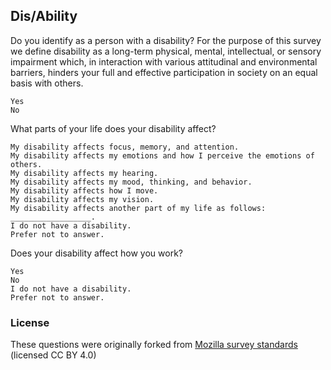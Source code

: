 ## Dis/Ability

Do you identify as a person with a disability? For the purpose of this survey we define disability as a long-term physical, mental, intellectual, or sensory impairment which, in interaction with various attitudinal and environmental barriers, hinders your full and effective participation in society on an equal basis with others.

    Yes
    No

What parts of your life does your disability affect?

    My disability affects focus, memory, and attention.
    My disability affects my emotions and how I perceive the emotions of others.
    My disability affects my hearing.
    My disability affects my mood, thinking, and behavior.
    My disability affects how I move.
    My disability affects my vision.
    My disability affects another part of my life as follows: __________________.
    I do not have a disability.
    Prefer not to answer.

Does your disability affect how you work?

    Yes
    No
    I do not have a disability.
    Prefer not to answer.


### License
These questions were originally forked from [Mozilla survey standards](https://github.com/mozilla/diversity/blob/master/data-metrics/surveys/en/disability.md) (licensed CC BY 4.0)
